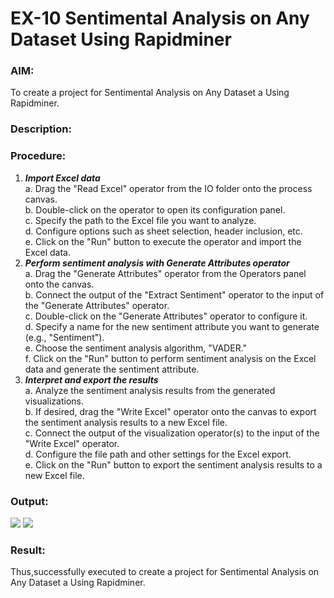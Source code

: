# EX-10 Sentimental Analysis on Any Dataset Using Rapidminer
### AIM: 
To create a project for Sentimental Analysis on Any Dataset a Using Rapidminer.
### Description: 
### Procedure:
1) ***Import Excel data***<br>
    a. Drag the "Read Excel" operator from the IO folder onto the process canvas.<br>
    b. Double-click on the operator to open its configuration panel.<br>
    c. Specify the path to the Excel file you want to analyze.<br>
    d. Configure options such as sheet selection, header inclusion, etc.<br>
    e. Click on the "Run" button to execute the operator and import the Excel data.<br>
2) ***Perform sentiment analysis with Generate Attributes operator***<br>
    a. Drag the "Generate Attributes" operator from the Operators panel onto the canvas.<br>
    b. Connect the output of the "Extract Sentiment" operator to the input of the "Generate Attributes" operator.<br>
    c. Double-click on the "Generate Attributes" operator to configure it.<br>
    d. Specify a name for the new sentiment attribute you want to generate (e.g., "Sentiment").<br>
    e. Choose the sentiment analysis algorithm, "VADER."<br>
    f. Click on the "Run" button to perform sentiment analysis on the Excel data and generate the sentiment attribute.<br>
3) ***Interpret and export the results***<br>
    a. Analyze the sentiment analysis results from the generated visualizations.<br>
    b. If desired, drag the "Write Excel" operator onto the canvas to export the sentiment analysis results to a new Excel file.<br>
    c. Connect the output of the visualization operator(s) to the input of the "Write Excel" operator.<br>
    d. Configure the file path and other settings for the Excel export.<br>
    e. Click on the "Run" button to export the sentiment analysis results to a new Excel file.<br>
### Output:
<img src="https://github.com/user-attachments/assets/ee696682-4add-42c6-b6e9-78d6bf2f6139">
<img src="https://github.com/user-attachments/assets/008503b8-fd4e-45bc-85a9-632a544e2aa6">

### Result:
Thus,successfully executed to create a project for Sentimental Analysis on Any Dataset a Using Rapidminer.
